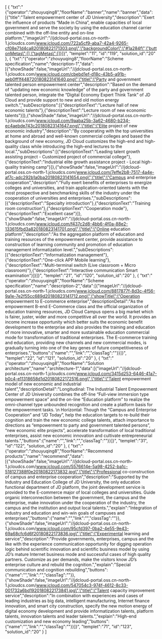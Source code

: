 [
	{
		"txt":"{\"operator\":\"zhouyuqing8\",\"floorName\":\"banner\",\"name\":\"banner\",\"data\":[{\"title\":\"Talent empowerment center of JD University\",\"description\":\"Exert the influence of products “Made in China”, enable capacities of local government and serve the society by using the education channel carrier combined with the off-line entity and on-line platform.\",\"imageUrl\":\"//jdcloud-portal.oss.cn-north-1.jcloudcs.com/www.jcloud.com/722a5cf9-aba7-42a4-9265-cf08e71d4ca820180822171303.png\",\"backgroundColor\":\"#1a284f\",\"buttonMetas\":[],\"tagMetas\":[]}]}",
		"templet":"11",
		"id":"119",
		"solution_id":"20"
	},
	{
		"txt":"{\"operator\":\"zhouyuqing8\",\"floorName\":\"Scheme specification\",\"name\":\"description-1\",\"data\":[{\"showShade\":false,\"imageUrl\":\"//jdcloud-portal.oss.cn-north-1.jcloudcs.com/www.jcloud.com/cbebd1ef-d18c-43b5-a91b-aeb0ff1f448720180823141640.png\",\"title\":\"Party and government talented person empowerment center\",\"description\":\"Based on the demand of “updating new economic knowledge” of the party and government talented person, integrate the “Digital Economy Expert Think Tank” of JD Cloud and provide support to new and old motion energy switch.\",\"subDescriptions\":[{\"descriptionText\":\"Lecture hall of new economic talents\"},{\"descriptionText\":\"Lecture room of new economic talents\"}]},{\"showShade\":false,\"imageUrl\":\"//jdcloud-portal.oss.cn-north-1.jcloudcs.com/www.jcloud.com/9aaba25b-3a62-4680-b234-ec4aebde743c20180823141647.png\",\"title\":\"Elite project of new economic industry\",\"description\":\"By cooperating with the top universities at home and abroad and well-known commercial colleges and based the background of new economy, JD Cloud customizes the high-end and high-quality class while introducing the high-end lectures to the local.\",\"subDescriptions\":[{\"descriptionText\":\"Leading talent growth assisting project - Customized project of commercial college\"},{\"descriptionText\":\"Industrial elite growth assistance project - Local high-quality training camp\"}]},{\"showShade\":false,\"imageUrl\":\"//jdcloud-portal.oss.cn-north-1.jcloudcs.com/www.jcloud.com/7effe2b8-7517-4a4e-af7c-adc292b1a0ba20180823141654.png\",\"title\":\"Campus and enterprise cooperation\",\"description\":\"Fully exert benefits of enterprises to energize colleges and universities, and train application-oriented talents with the most prospective and benchmarking skills of the industry under the cooperation of universities and enterprises.\",\"subDescriptions\":[{\"descriptionText\":\"Specialty introduction\"},{\"descriptionText\":\"Training room construction\"},{\"descriptionText\":\"Cooperation mode\"},{\"descriptionText\":\"Excellent case\"}]},{\"showShade\":false,\"imageUrl\":\"//jdcloud-portal.oss.cn-north-1.jcloudcs.com/www.jcloud.com/f437c2d8-4bb6-4f0a-88e2-133615fbd3a820180823141701.png\",\"title\":\"Online education platform\",\"description\":\"As the aggregation platform of education and training resources of the empowerment center, provide assistance to construction of learning community and promotion of education management informatization level.\",\"subDescriptions\":[{\"descriptionText\":\"Informatization management\"},{\"descriptionText\":\"One-click APP Mobile learning\"},{\"descriptionText\":\"Multi-terminal switch (Live classroom + Micro classroom)\"},{\"descriptionText\":\"Interactive communication Smart examination\"}]}]}",
		"templet":"21",
		"id":"120",
		"solution_id":"20"
	},
	{
		"txt":"{\"operator\":\"zhouyuqing8\",\"floorName\":\"Scheme specification\",\"name\":\"description-2\",\"data\":[{\"imageUrl\":\"//jdcloud-portal.oss.cn-north-1.jcloudcs.com/www.jcloud.com/8817877f-8d3c-4f56-9a1e-7e2f55cc689d20180823141712.png\",\"showTitle\":\"Operation empowerment to E-commerce enterprise\",\"descriptionDetail\":\"As the empowerment B-end E-Commerce class and the official organization of education training resources, JD Cloud Campus opens a big market which is fairer, juster, wider and more competitive all over the world. It provides an income increase opportunity which better suits the economic benefit development to the enterprise and also provides the training and education of more innovative, smarter and more sustainable education commercial mode for transformation of traditional enterprises. The E-commerce training and education, providing new channels and new commercial modes, is gradually turning into one of the key genes of future competitiveness of enterprises.\",\"buttons\":{\"name\":\"\",\"link\":\"\",\"classTag\":\"\"}}]}",
		"templet":"22",
		"id":"121",
		"solution_id":"20"
	},
	{
		"txt":"{\"operator\":\"zhouyuqing8\",\"floorName\":\"Solution architecture\",\"name\":\"architecture-1\",\"data\":[{\"imageUrl\":\"//jdcloud-portal.oss.cn-north-1.jcloudcs.com/www.jcloud.com/3415d253-6446-41a7-b0c4-e11318658d1d20180822172516.png\",\"title\":\"Talent empowerment model of new economic and industrial talent\",\"descriptionDetail\":\"Longitudinal: The Industrial Talent Empowerment Center of JD University combines the off-line “Full-view immersion type empowerment space” and the on-line “Education platform” to realize the omni-channel type unbounded recognition and create a platform basis for the empowerment tasks. \\n Horizontal: Though the “Campus and Enterprise Cooperation” and “JD Today”, help the education targets to re-build their cognition and train the new economic college talents, attach importance to directions as “empowerment to party and government talented persons”, “new economic elite projects”, accelerate transformation of local traditional enterprises, assist new economic innovation and cultivate entrepreneurial talents.\",\"buttons\":{\"name\":\"\",\"link\":\"\",\"classTag\":\"\"}}]}",
		"templet":"31",
		"id":"122",
		"solution_id":"20"
	},
	{
		"txt":"{\"operator\":\"zhouyuqing8\",\"floorName\":\"Recommend products\",\"name\":\"recommend\",\"data\":[{\"showShade\":false,\"imageUrl\":\"//jdcloud-portal.oss.cn-north-1.jcloudcs.com/www.jcloud.com/5576614e-5a98-4252-ba1c-518127388f0e20180822173832.jpg\",\"title\":\"Professional co-construction of campus and enterprise cooperation\",\"description\":\"Supported by the Industry and Education College of JD University, the only education functional department of JD platform, the joint development service is provided to the E-commerce major of local colleges and universities. Guide organic interconnection between the government, the campus and the enterprise, make innovation under the cooperation of the industry, the campus and the institution and output local talents.\",\"explain\":\"Integration of industry and education and win-win goals of campuses and enterprises\",\"buttons\":{\"name\":\"\",\"link\":\"\",\"classTag\":\"\"}},{\"showShade\":false,\"imageUrl\":\"//jdcloud-portal.oss.cn-north-1.jcloudcs.com/www.jcloud.com/95cfd397-0ba2-4e55-9e43-69a68cfc6d6f20180822173836.jpg\",\"title\":\"Experimental learning and service\",\"description\":\"Provide governments, enterprises, campus and the like with the experience communication opportunity for digging operation logic behind scientific innovation and scientific business model by using JD’s mature Internet business mode and successful cases of high quality partners. Customize as per demands, make the visitors know JD’s enterprise culture and rebuild the cognition.\",\"explain\":\"Special communication and cognition rebuilding\",\"buttons\":{\"name\":\"\",\"link\":\"\",\"classTag\":\"\"}},{\"showShade\":false,\"imageUrl\":\"//jdcloud-portal.oss.cn-north-1.jcloudcs.com/www.jcloud.com/547054c3-974f-4612-8c33-001732a6bd1920180822173841.jpg\",\"title\":\"Talent capacity improvement service\",\"description\":\"In combination with experiences and cases of leading industries as big data, intelligent manufacturing, Internet finance innovation, and smart city construction, specify the new motion energy of digital economy development and provide informatization talents, platform talents, innovation talents and leader talents.\",\"explain\":\"High-end customization and new economy leading\",\"buttons\":{\"name\":\"\",\"link\":\"\",\"classTag\":\"\"}}]}",
		"templet":"71",
		"id":"123",
		"solution_id":"20"
	}
]
